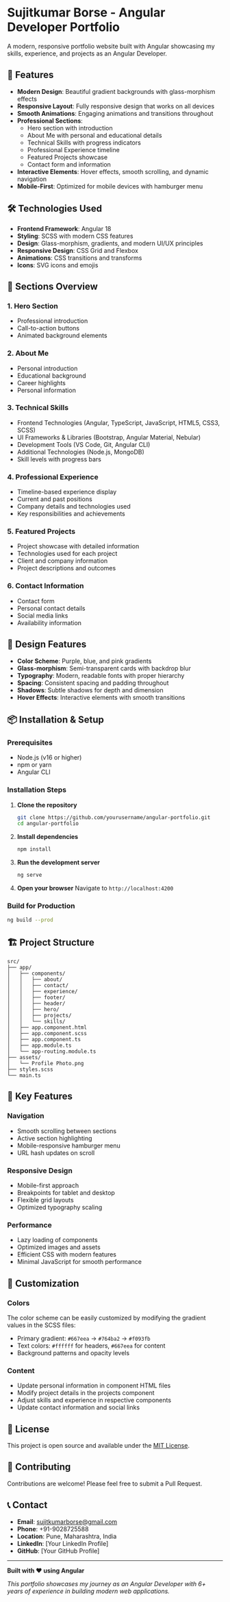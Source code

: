 # Sujitkumar Borse - Angular Developer Portfolio

A modern, responsive portfolio website built with Angular showcasing my skills, experience, and projects as an Angular Developer.

## 🚀 Features

- **Modern Design**: Beautiful gradient backgrounds with glass-morphism effects
- **Responsive Layout**: Fully responsive design that works on all devices
- **Smooth Animations**: Engaging animations and transitions throughout
- **Professional Sections**: 
  - Hero section with introduction
  - About Me with personal and educational details
  - Technical Skills with progress indicators
  - Professional Experience timeline
  - Featured Projects showcase
  - Contact form and information
- **Interactive Elements**: Hover effects, smooth scrolling, and dynamic navigation
- **Mobile-First**: Optimized for mobile devices with hamburger menu

## 🛠️ Technologies Used

- **Frontend Framework**: Angular 18
- **Styling**: SCSS with modern CSS features
- **Design**: Glass-morphism, gradients, and modern UI/UX principles
- **Responsive Design**: CSS Grid and Flexbox
- **Animations**: CSS transitions and transforms
- **Icons**: SVG icons and emojis

## 📱 Sections Overview

### 1. **Hero Section**
- Professional introduction
- Call-to-action buttons
- Animated background elements

### 2. **About Me**
- Personal introduction
- Educational background
- Career highlights
- Personal information

### 3. **Technical Skills**
- Frontend Technologies (Angular, TypeScript, JavaScript, HTML5, CSS3, SCSS)
- UI Frameworks & Libraries (Bootstrap, Angular Material, Nebular)
- Development Tools (VS Code, Git, Angular CLI)
- Additional Technologies (Node.js, MongoDB)
- Skill levels with progress bars

### 4. **Professional Experience**
- Timeline-based experience display
- Current and past positions
- Company details and technologies used
- Key responsibilities and achievements

### 5. **Featured Projects**
- Project showcase with detailed information
- Technologies used for each project
- Client and company information
- Project descriptions and outcomes

### 6. **Contact Information**
- Contact form
- Personal contact details
- Social media links
- Availability information

## 🎨 Design Features

- **Color Scheme**: Purple, blue, and pink gradients
- **Glass-morphism**: Semi-transparent cards with backdrop blur
- **Typography**: Modern, readable fonts with proper hierarchy
- **Spacing**: Consistent spacing and padding throughout
- **Shadows**: Subtle shadows for depth and dimension
- **Hover Effects**: Interactive elements with smooth transitions

## 📦 Installation & Setup

### Prerequisites
- Node.js (v16 or higher)
- npm or yarn
- Angular CLI

### Installation Steps

1. **Clone the repository**
   ```bash
   git clone https://github.com/yourusername/angular-portfolio.git
   cd angular-portfolio
   ```

2. **Install dependencies**
   ```bash
   npm install
   ```

3. **Run the development server**
   ```bash
   ng serve
   ```

4. **Open your browser**
   Navigate to `http://localhost:4200`

### Build for Production

```bash
ng build --prod
```

## 🏗️ Project Structure

```
src/
├── app/
│   ├── components/
│   │   ├── about/
│   │   ├── contact/
│   │   ├── experience/
│   │   ├── footer/
│   │   ├── header/
│   │   ├── hero/
│   │   ├── projects/
│   │   └── skills/
│   ├── app.component.html
│   ├── app.component.scss
│   ├── app.component.ts
│   ├── app.module.ts
│   └── app-routing.module.ts
├── assets/
│   └── Profile Photo.png
├── styles.scss
└── main.ts
```

## 🎯 Key Features

### Navigation
- Smooth scrolling between sections
- Active section highlighting
- Mobile-responsive hamburger menu
- URL hash updates on scroll

### Responsive Design
- Mobile-first approach
- Breakpoints for tablet and desktop
- Flexible grid layouts
- Optimized typography scaling

### Performance
- Lazy loading of components
- Optimized images and assets
- Efficient CSS with modern features
- Minimal JavaScript for smooth performance

## 🔧 Customization

### Colors
The color scheme can be easily customized by modifying the gradient values in the SCSS files:
- Primary gradient: `#667eea` → `#764ba2` → `#f093fb`
- Text colors: `#ffffff` for headers, `#667eea` for content
- Background patterns and opacity levels

### Content
- Update personal information in component HTML files
- Modify project details in the projects component
- Adjust skills and experience in respective components
- Update contact information and social links

## 📄 License

This project is open source and available under the [MIT License](LICENSE).

## 🤝 Contributing

Contributions are welcome! Please feel free to submit a Pull Request.

## 📞 Contact

- **Email**: sujitkumarborse@gmail.com
- **Phone**: +91-9028725588
- **Location**: Pune, Maharashtra, India
- **LinkedIn**: [Your LinkedIn Profile]
- **GitHub**: [Your GitHub Profile]

---

**Built with ❤️ using Angular**

*This portfolio showcases my journey as an Angular Developer with 6+ years of experience in building modern web applications.*
